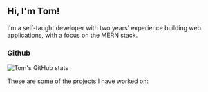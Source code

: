 ## Hi, I'm Tom! 

I'm a self-taught developer with two years' experience building web applications, with a focus on the MERN stack. 

### Github
![Tom's GitHub stats](https://github-readme-stats-1set3poxh.vercel.app/api?username=tommcandrew&count_private=true&show_icons=true&theme=buefy)

These are some of the  projects I have worked on:

